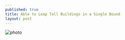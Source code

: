 ```yaml
---
published: true
title: Able to Leap Tall Buildings in a Single Bound
layout: post
---
```

![photo](http://res.cloudinary.com/dijs-design/image/upload/v1449355379/ATLTBIASB_i5fsb1.jpg)